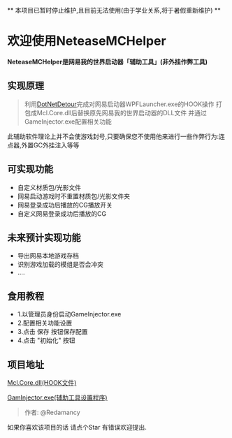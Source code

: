 ** 本项目已暂时停止维护,且目前无法使用(由于学业关系,将于暑假重新维护) **

# 欢迎使用NeteaseMCHelper
**NeteaseMCHelper是网易我的世界启动器「辅助工具」(非外挂作弊工具)**
## 实现原理
> 利用[DotNetDetour](https://github.com/bigbaldy1128/DotNetDetour)完成对网易启动器WPFLauncher.exe的HOOK操作
打包成Mcl.Core.dll后替换原先网易我的世界启动器的DLL文件
并通过GameInjector.exe配置相关功能


此辅助软件理论上并不会使游戏封号,只要确保您不使用他来进行一些作弊行为:连点器,外置GC外挂注入等等


## 可实现功能
- 自定义材质包/光影文件
- 网易启动游戏时不重置材质包/光影文件夹
- 网易登录成功后播放的CG播放开关
- 自定义网易登录成功后播放的CG 


## 未来预计实现功能

- 导出网易本地游戏存档
- 识别游戏加载的模组是否会冲突
- ....
## 食用教程
- 1.以管理员身份启动GameInjector.exe
- 2.配置相关功能设置
- 3.点击 保存 按钮保存配置
- 4.点击 "初始化" 按钮

## 项目地址

[Mcl.Core.dll(HOOK文件)](https://github.com/Redamancy520/NeteaseMCHelper/tree/Mcl.Core)

[GamInjector.exe(辅助工具设置程序)](https://github.com/Redamancy520/NeteaseMCHelper/tree/master")

> 作者: @Redamancy

如果你喜欢该项目的话 请点个Star 
有错误欢迎提出.
